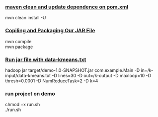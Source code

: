 ### [maven clean and update dependence on pom.xml](https://stackoverflow.com/questions/21239573/maven-dependency-update-on-commandline)
mvn clean install -U

### [Copiling and Packaging Our JAR File](https://www.sohamkamani.com/java/cli-app-with-maven/)
mvn compile
\
mvn package

### [Run jar file with data-kmeans.txt](https://thaodac.github.io/tlu_bigdata/hadoop/2022/05/03/MapReduce-Kmeans.html)
hadoop jar target/demo-1.0-SNAPSHOT.jar com.example.Main -D in=/k-input/data-kmeans.txt -D lines=30 -D out=/k-output -D maxloop=10 -D thresh=0.0001 -D NumReduceTask=2 -D k=4

### run project on demo
chmod +x run.sh 
\
./run.sh

